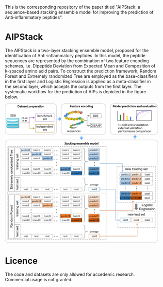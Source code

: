 This is the corresponding repository of the paper titled "AIPStack: a sequence-based stacking ensemble model for improving the prediction of Anti-inflammatory peptides".


# AIPStack

The AIPStack is a two-layer stacking ensemble model, proposed for the identification of Anti-inflammatory peptides. In this model, the peptide sequences are represented by the combination of two feature encoding schemes, i.e. Dipeptide Deviation from Expected Mean and Composition of k-spaced amino acid pairs. To construct the prediction framework, Random Forest and Extremely randomized Tree are employed as the base-classifiers in the first layer and Logistic Regression is applied as a meta-classifier in the second layer, which accepts the outputs from the first layer. The systematic workflow for the prediction of AIPs is depicted in the figure below.

![Alt text](https://github.com/Nicole-DH/AIPStack/blob/master/img/flowchart.png)


# Licence
The code and datasets are only allowed for accedemic research. Commercial usage is not granted.
